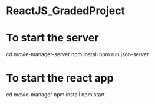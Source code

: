 # ReactJS_GradedProject

# To start the server

cd movie-manager-server
npm install
npm run json-server

# To start the react app

cd movie-manager
npm install
npm start
